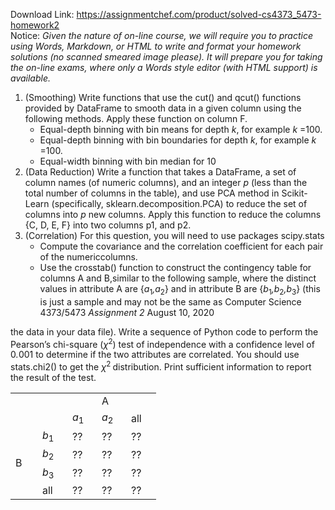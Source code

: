 Download Link: https://assignmentchef.com/product/solved-cs4373_5473-homework2
<br>
Notice: <em>Given the nature of on-line course, we will require you to practice using Words, Markdown, or HTML to write and format your homework solutions (no scanned smeared image please). It will prepare you for taking the on-line exams, where only a Words style editor (with HTML support) is available.</em>

<ol>

 <li> (Smoothing) Write functions that use the cut() and qcut() functions provided by DataFrame to smooth data in a given column using the following methods. Apply these function on column F.

  <ul>

   <li>Equal-depth binning with bin means for depth <em>k</em>, for example <em>k </em>=100.</li>

   <li>Equal-depth binning with bin boundaries for depth <em>k</em>, for example <em>k </em>=100.</li>

   <li>Equal-width binning with bin median for 10</li>

  </ul></li>

 <li>(Data Reduction) Write a function that takes a DataFrame, a set of column names (of numeric columns), and an integer <em>p </em>(less than the total number of columns in the table), and use PCA method in Scikit-Learn (specifically, sklearn.decomposition.PCA) to reduce the set of columns into <em>p </em>new columns. Apply this function to reduce the columns {C, D, E, F} into two columns p1, and p2.</li>

 <li> (Correlation) For this question, you will need to use packages scipy.stats

  <ul>

   <li>Compute the covariance and the correlation coefficient for each pair of the numericcolumns.</li>

   <li>Use the crosstab() function to construct the contingency table for columns A and B,similar to the following sample, where the distinct values in attribute A are {<em>a</em><sub>1</sub><em>,a</em><sub>2</sub>} and in attribute B are {<em>b</em><sub>1</sub><em>,b</em><sub>2</sub><em>,b</em><sub>3</sub>} (this is just a sample and may not be the same as Computer Science 4373/5473 <em>Assignment 2  </em>August 10, 2020</li>

  </ul></li>

</ol>

the data in your data file). Write a sequence of Python code to perform the Pearson’s chi-square (<em>χ</em><sup>2</sup>) test of independence with a confidence level of 0<em>.</em>001 to determine if the two attributes are correlated. You should use stats.chi2() to get the <em>χ</em><sup>2 </sup>distribution. Print sufficient information to report the result of the test.

<table width="154">

 <tbody>

  <tr>

   <td width="27"> </td>

   <td width="32"> </td>

   <td width="31"> </td>

   <td width="31">A</td>

   <td width="32"> </td>

  </tr>

  <tr>

   <td width="27"> </td>

   <td width="32"> </td>

   <td width="31"><em>a</em><sub>1</sub></td>

   <td width="31"><em>a</em><sub>2</sub></td>

   <td width="32">all</td>

  </tr>

  <tr>

   <td rowspan="4" width="27">B</td>

   <td width="32"><em>b</em><sub>1</sub></td>

   <td width="31">??</td>

   <td width="31">??</td>

   <td width="32">??</td>

  </tr>

  <tr>

   <td width="32"><em>b</em><sub>2</sub></td>

   <td width="31">??</td>

   <td width="31">??</td>

   <td width="32">??</td>

  </tr>

  <tr>

   <td width="32"><em>b</em><sub>3</sub></td>

   <td width="31">??</td>

   <td width="31">??</td>

   <td width="32">??</td>

  </tr>

  <tr>

   <td width="32">all</td>

   <td width="31">??</td>

   <td width="31">??</td>

   <td width="32">??</td>

  </tr>

 </tbody>

</table>